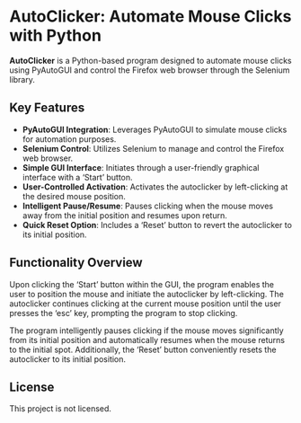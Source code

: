 # AutoClicker: Automate Mouse Clicks with Python

**AutoClicker** is a Python-based program designed to automate mouse clicks using PyAutoGUI and control the Firefox web browser through the Selenium library.

## Key Features

- **PyAutoGUI Integration**: Leverages PyAutoGUI to simulate mouse clicks for automation purposes.
- **Selenium Control**: Utilizes Selenium to manage and control the Firefox web browser.
- **Simple GUI Interface**: Initiates through a user-friendly graphical interface with a ‘Start’ button.
- **User-Controlled Activation**: Activates the autoclicker by left-clicking at the desired mouse position.
- **Intelligent Pause/Resume**: Pauses clicking when the mouse moves away from the initial position and resumes upon return.
- **Quick Reset Option**: Includes a ‘Reset’ button to revert the autoclicker to its initial position.

## Functionality Overview

Upon clicking the ‘Start’ button within the GUI, the program enables the user to position the mouse and initiate the autoclicker by left-clicking. The autoclicker continues clicking at the current mouse position until the user presses the ‘esc’ key, prompting the program to stop clicking.

The program intelligently pauses clicking if the mouse moves significantly from its initial position and automatically resumes when the mouse returns to the initial spot. Additionally, the ‘Reset’ button conveniently resets the autoclicker to its initial position.

## License

This project is not licensed.
